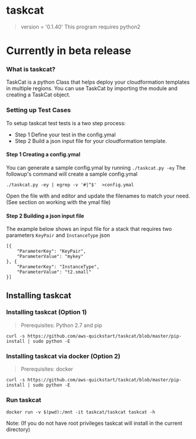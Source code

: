
# taskcat
> version = '0.1.40'
> This program requires python2 

# Currently in beta release

 
### What is taskcat? 
TaskCat is a python Class that helps deploy your cloudformation templates in multiple regions. You can use TaskCat by importing the module and creating a TaskCat object. 

### Setting up Test Cases 
To setup taskcat test tests is a two step process:
* Step 1 Define your test in the config.ymal
* Step 2 Build a json input file for your cloudformation template.

#### Step 1 Creating a config.ymal
You can generate a sample config.ymal by running `./taskcat.py -ey`
The followup's command will create a sample config.ymal
```
./taskcat.py -ey | egrep -v '#|^$'  >config.ymal
```
Open the file with and editor and update the filenames to match your need. (See section on working with the ymal file)

#### Step 2 Building a json input file
The example below shows an input file for a stack that requires two parameters `KeyPair` and `InstanceType`
json

    [{
    	"ParameterKey": "KeyPair",
    	"ParameterValue": "mykey"
    }, {
    	"ParameterKey": "InstanceType",
    	"ParameterValue": "t2.small"
    }]

## Installing taskcat

### Installing taskcat (Option 1)
> Prerequisites: Python 2.7 and pip

    curl -s https://github.com/aws-quickstart/taskcat/blob/master/pip-install | sudo python -E

### Installing taskcat via docker (Option 2)
> Prerequisites: docker

    curl -s https://github.com/aws-quickstart/taskcat/blob/master/pip-install | sudo python -E


### Run taskcat 
    docker run -v $(pwd):/mnt -it taskcat/taskcat taskcat -h

Note: (If you do not have root privileges taskcat will install in the current directory)
